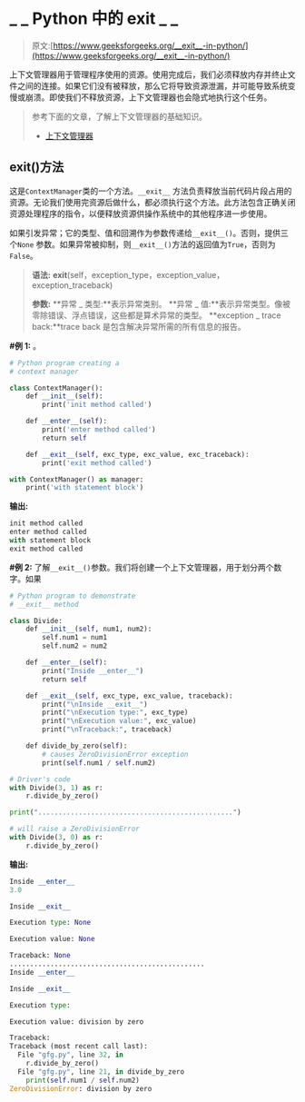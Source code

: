 # _ _ Python 中的 exit _ _

> 原文:[https://www.geeksforgeeks.org/__exit__-in-python/](https://www.geeksforgeeks.org/__exit__-in-python/)

上下文管理器用于管理程序使用的资源。使用完成后，我们必须释放内存并终止文件之间的连接。如果它们没有被释放，那么它将导致资源泄漏，并可能导致系统变慢或崩溃。即使我们不释放资源，上下文管理器也会隐式地执行这个任务。

> 参考下面的文章，了解上下文管理器的基础知识。
> 
> *   [上下文管理器](https://www.geeksforgeeks.org/context-manager-in-python/)

## __exit__()方法

这是`ContextManager`类的一个方法。`__exit__` 方法负责释放当前代码片段占用的资源。无论我们使用完资源后做什么，都必须执行这个方法。此方法包含正确关闭资源处理程序的指令，以便释放资源供操作系统中的其他程序进一步使用。

如果引发异常；它的类型、值和回溯作为参数传递给`__exit__()`。否则，提供三个`None` 参数。如果异常被抑制，则`__exit__()`方法的返回值为`True`，否则为`False`。

> **语法:** __exit__(self，exception_type，exception_value，exception_traceback)
> 
> **参数:**
> **异常 _ 类型:**表示异常类别。
> **异常 _ 值:**表示异常类型。像被零除错误、浮点错误，这些都是算术异常的类型。
> **exception _ trace back:**trace back 是包含解决异常所需的所有信息的报告。

**#例 1:** 。

```py
# Python program creating a 
# context manager 

class ContextManager(): 
    def __init__(self): 
        print('init method called') 

    def __enter__(self): 
        print('enter method called') 
        return self

    def __exit__(self, exc_type, exc_value, exc_traceback): 
        print('exit method called') 

with ContextManager() as manager: 
    print('with statement block')
```

**输出:**

```py
init method called
enter method called
with statement block
exit method called

```

**#例 2:** 了解`__exit__()`参数。我们将创建一个上下文管理器，用于划分两个数字。如果

```py
# Python program to demonstrate
# __exit__ method

class Divide:
    def __init__(self, num1, num2):
        self.num1 = num1
        self.num2 = num2

    def __enter__(self):
        print("Inside __enter__")
        return self

    def __exit__(self, exc_type, exc_value, traceback):
        print("\nInside __exit__")
        print("\nExecution type:", exc_type)
        print("\nExecution value:", exc_value)
        print("\nTraceback:", traceback)

    def divide_by_zero(self):
        # causes ZeroDivisionError exception
        print(self.num1 / self.num2)

# Driver's code
with Divide(3, 1) as r:
    r.divide_by_zero()

print("................................................")

# will raise a ZeroDivisionError
with Divide(3, 0) as r:
    r.divide_by_zero()
```

**输出:**

```py
Inside __enter__
3.0

Inside __exit__

Execution type: None

Execution value: None

Traceback: None
................................................
Inside __enter__

Inside __exit__

Execution type: 

Execution value: division by zero

Traceback: 
Traceback (most recent call last):
  File "gfg.py", line 32, in 
    r.divide_by_zero()
  File "gfg.py", line 21, in divide_by_zero
    print(self.num1 / self.num2)
ZeroDivisionError: division by zero

```